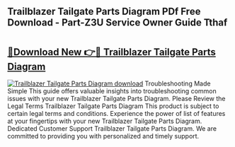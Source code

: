 ## Trailblazer Tailgate Parts Diagram PDf Free Download - Part-Z3U Service Owner Guide Tthaf

# <h2><a href="http://dfng7s.blite.top/?on=Trailblazer+Tailgate+Parts+Diagram">🔗Download New 👉🔴 Trailblazer Tailgate Parts Diagram</a></h2>

[![Trailblazer Tailgate Parts Diagram download](https://i.imgur.com/lujVjoI.png)](http://dfng7s.blite.top/?on=Trailblazer+Tailgate+Parts+Diagram)
Troubleshooting Made Simple This guide offers valuable insights into troubleshooting common issues with your new Trailblazer Tailgate Parts Diagram. Please Review the Legal Terms Trailblazer Tailgate Parts Diagram This product is subject to certain legal terms and conditions. Experience the power of list of features at your fingertips with your new Trailblazer Tailgate Parts Diagram. Dedicated Customer Support Trailblazer Tailgate Parts Diagram. We are committed to providing you with personalized and timely support.
